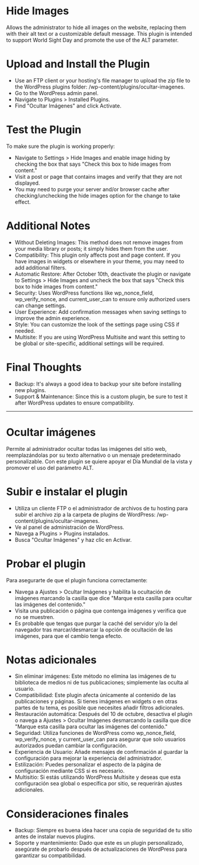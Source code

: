 # Hide Images
Allows the administrator to hide all images on the website, replacing them with their alt text or a customizable default message. This plugin is intended to support World Sight Day and promote the use of the ALT parameter.
# Upload and Install the Plugin
- Use an FTP client or your hosting's file manager to upload the zip file to the WordPress plugins folder: /wp-content/plugins/ocultar-imagenes.
- Go to the WordPress admin panel.
- Navigate to Plugins > Installed Plugins.
- Find "Ocultar Imágenes" and click Activate.
# Test the Plugin
To make sure the plugin is working properly:
- Navigate to Settings > Hide Images and enable image hiding by checking the box that says "Check this box to hide images from content."
- Visit a post or page that contains images and verify that they are not displayed.
- You may need to purge your server and/or browser cache after checking/unchecking the hide images option for the change to take effect.
# Additional Notes
- Without Deleting Images: This method does not remove images from your media library or posts; it simply hides them from the user.
- Compatibility: This plugin only affects post and page content. If you have images in widgets or elsewhere in your theme, you may need to add additional filters.
- Automatic Restore: After October 10th, deactivate the plugin or navigate to Settings > Hide Images and uncheck the box that says "Check this box to hide images from content."
- Security: Uses WordPress functions like wp_nonce_field, wp_verify_nonce, and current_user_can to ensure only authorized users can change settings.
- User Experience: Add confirmation messages when saving settings to improve the admin experience.
- Style: You can customize the look of the settings page using CSS if needed.
- Multisite: If you are using WordPress Multisite and want this setting to be global or site-specific, additional settings will be required.
# Final Thoughts
- Backup: It's always a good idea to backup your site before installing new plugins.
- Support & Maintenance: Since this is a custom plugin, be sure to test it after WordPress updates to ensure compatibility.

------------------------------------

# Ocultar imágenes
Permite al administrador ocultar todas las imágenes del sitio web, reemplazándolas por su texto alternativo o un mensaje predeterminado personalizable. Con este plugin se quiere apoyar el Día Mundial de la vista y promover el uso del parámetro ALT.
# Subir e instalar el plugin
- Utiliza un cliente FTP o el administrador de archivos de tu hosting para subir el archivo zip a la carpeta de plugins de WordPress: /wp-content/plugins/ocultar-imagenes.
- Ve al panel de administración de WordPress.
- Navega a Plugins > Plugins instalados.
- Busca "Ocultar Imágenes" y haz clic en Activar.
# Probar el plugin
Para asegurarte de que el plugin funciona correctamente:
- Navega a Ajustes > Ocultar Imágenes y habilita la ocultación de imágenes marcando la casilla que dice "Marque esta casilla para ocultar las imágenes del contenido."
- Visita una publicación o página que contenga imágenes y verifica que no se muestren.
- Es probable que tengas que purgar la caché del servidor y/o la del navegador tras marcar/desmarcar la opción de ocultación de las imágenes, para que el cambio tenga efecto.
# Notas adicionales
- Sin eliminar imágenes: Este método no elimina las imágenes de tu biblioteca de medios ni de tus publicaciones; simplemente las oculta al usuario.
- Compatibilidad: Este plugin afecta únicamente al contenido de las publicaciones y páginas. Si tienes imágenes en widgets o en otras partes de tu tema, es posible que necesites añadir filtros adicionales.
- Restauración automática: Después del 10 de octubre, desactiva el plugin o navega a Ajustes > Ocultar Imágenes desmarcando la casilla que dice "Marque esta casilla para ocultar las imágenes del contenido."
- Seguridad: Utiliza funciones de WordPress como wp_nonce_field, wp_verify_nonce, y current_user_can para asegurar que solo usuarios autorizados puedan cambiar la configuración.
- Experiencia de Usuario: Añade mensajes de confirmación al guardar la configuración para mejorar la experiencia del administrador.
- Estilización: Puedes personalizar el aspecto de la página de configuración mediante CSS si es necesario.
- Multisitio: Si estás utilizando WordPress Multisite y deseas que esta configuración sea global o específica por sitio, se requerirán ajustes adicionales.
# Consideraciones finales
- Backup: Siempre es buena idea hacer una copia de seguridad de tu sitio antes de instalar nuevos plugins.
- Soporte y mantenimiento: Dado que este es un plugin personalizado, asegúrate de probarlo después de actualizaciones de WordPress para garantizar su compatibilidad.
